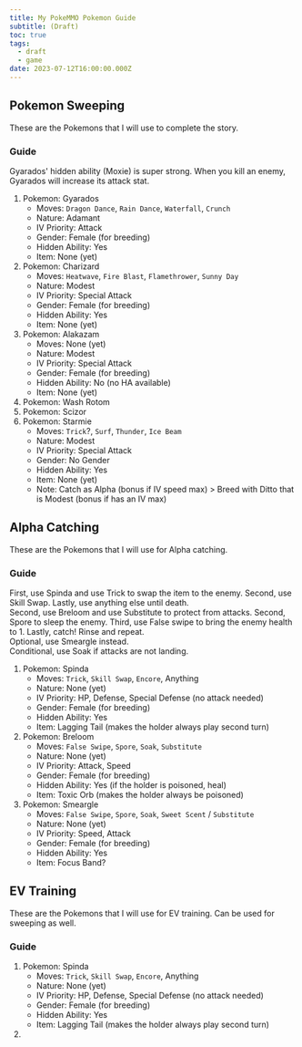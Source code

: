 ```yaml
---
title: My PokeMMO Pokemon Guide
subtitle: (Draft)
toc: true
tags:
  - draft
  - game
date: 2023-07-12T16:00:00.000Z
---
```


## Pokemon Sweeping

These are the Pokemons that I will use to complete the story.

### Guide

Gyarados' hidden ability (Moxie) is super strong. When you kill an enemy, Gyarados will increase its attack stat.

1. Pokemon: Gyarados
   * Moves: `Dragon Dance`, `Rain Dance`, `Waterfall`, `Crunch`
   * Nature: Adamant
   * IV Priority: Attack
   * Gender: Female (for breeding)
   * Hidden Ability: Yes
   * Item: None (yet)
2. Pokemon: Charizard
   * Moves: `Heatwave`, `Fire Blast`, `Flamethrower`, `Sunny Day`
   * Nature: Modest
   * IV Priority: Special Attack
   * Gender: Female (for breeding)
   * Hidden Ability: Yes
   * Item: None (yet)
3. Pokemon: Alakazam
   * Moves: None (yet)
   * Nature: Modest
   * IV Priority: Special Attack
   * Gender: Female (for breeding)
   * Hidden Ability: No (no HA available)
   * Item: None (yet)
4. Pokemon: Wash Rotom
5. Pokemon: Scizor
6. Pokemon: Starmie
   * Moves: `Trick`?, `Surf`, `Thunder`, `Ice Beam`
   * Nature: Modest
   * IV Priority: Special Attack
   * Gender: No Gender
   * Hidden Ability: Yes
   * Item: None (yet)
   * Note: Catch as Alpha (bonus if IV speed max) > Breed with Ditto that is Modest (bonus if has an IV max)

## Alpha Catching

These are the Pokemons that I will use for Alpha catching.

### Guide

First, use Spinda and use Trick to swap the item to the enemy. Second, use Skill Swap. Lastly, use anything else until death.\
Second, use Breloom and use Substitute to protect from attacks. Second, Spore to sleep the enemy. Third, use False swipe to bring the enemy health to 1. Lastly, catch! Rinse and repeat.\
Optional, use Smeargle instead.\
Conditional, use Soak if attacks are not landing.

1. Pokemon: Spinda
   * Moves: `Trick`, `Skill Swap`, `Encore`, Anything
   * Nature: None (yet)
   * IV Priority: HP, Defense, Special Defense (no attack needed)
   * Gender: Female (for breeding)
   * Hidden Ability: Yes
   * Item: Lagging Tail (makes the holder always play second turn)
2. Pokemon: Breloom
   * Moves: `False Swipe`, `Spore`, `Soak`, `Substitute`
   * Nature: None (yet)
   * IV Priority: Attack, Speed
   * Gender: Female (for breeding)
   * Hidden Ability: Yes (if the holder is poisoned, heal)
   * Item: Toxic Orb (makes the holder always be poisoned)
3. Pokemon: Smeargle
   * Moves: `False Swipe`, `Spore`, `Soak`, `Sweet Scent` / `Substitute`
   * Nature: None (yet)
   * IV Priority: Speed, Attack
   * Gender: Female (for breeding)
   * Hidden Ability: Yes
   * Item: Focus Band?

## EV Training

These are the Pokemons that I will use for EV training. Can be used for sweeping as well.

### Guide

1. Pokemon: Spinda
   * Moves: `Trick`, `Skill Swap`, `Encore`, Anything
   * Nature: None (yet)
   * IV Priority: HP, Defense, Special Defense (no attack needed)
   * Gender: Female (for breeding)
   * Hidden Ability: Yes
   * Item: Lagging Tail (makes the holder always play second turn)
2.
